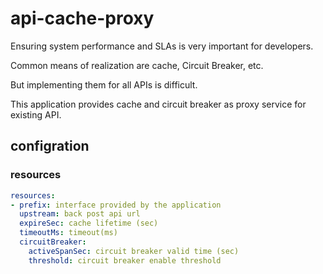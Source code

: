 # api-cache-proxy

Ensuring system performance and SLAs is very important for developers.

Common means of realization are cache, Circuit Breaker, etc.

But implementing them for all APIs is difficult.

This application provides cache and circuit breaker as proxy service for existing API.


## configration

### resources

```config/default.yml
resources:
- prefix: interface provided by the application
  upstream: back post api url
  expireSec: cache lifetime (sec)
  timeoutMs: timeout(ms)
  circuitBreaker: 
    activeSpanSec: circuit breaker valid time (sec)
    threshold: circuit breaker enable threshold
```

